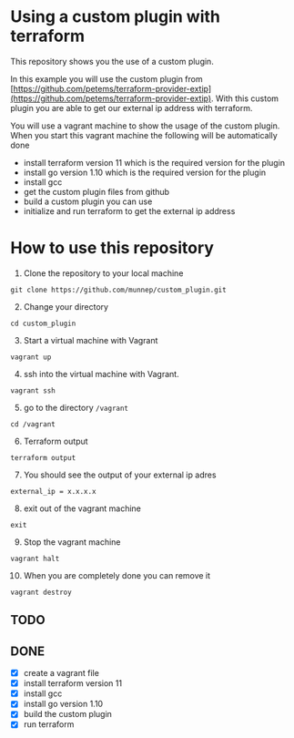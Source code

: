 # Using a custom plugin with terraform

This repository shows you the use of a custom plugin.  

In this example you will use the custom plugin from [https://github.com/petems/terraform-provider-extip](https://github.com/petems/terraform-provider-extip). With this custom plugin you are able to get our external ip address with terraform. 

You will use a vagrant machine to show the usage of the custom plugin. When you start this vagrant machine the following will be automatically done
- install terraform version 11 which is the required version for the plugin
- install go version 1.10 which is the required version for the plugin
- install gcc
- get the custom plugin files from github
- build a custom plugin you can use
- initialize and run terraform to get the external ip address 

# How to use this repository

1. Clone the repository to your local machine
```
git clone https://github.com/munnep/custom_plugin.git
```
2. Change your directory
```
cd custom_plugin
```
3. Start a virtual machine with Vagrant
```
vagrant up
```
4. ssh into the virtual machine with Vagrant.
```
vagrant ssh
```
5. go to the directory ```/vagrant```
```
cd /vagrant
```
6. Terraform output
``` 
terraform output
```
7. You should see the output of your external ip adres
```
external_ip = x.x.x.x
```
8. exit out of the vagrant machine
```
exit
```
9. Stop the vagrant machine
```
vagrant halt
```
10. When you are completely done you can remove it
```
vagrant destroy
```


## TODO

## DONE
- [x] create a vagrant file 
- [x] install terraform version 11
- [x] install gcc
- [x] install go version 1.10
- [x] build the custom plugin
- [x] run terraform
